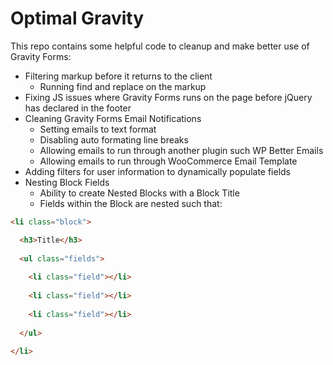 # Optimal Gravity

This repo contains some helpful code to cleanup and make better use of Gravity Forms:

* Filtering markup before it returns to the client
  * Running find and replace on the markup
* Fixing JS issues where Gravity Forms runs on the page before jQuery has declared in the footer
* Cleaning Gravity Forms Email Notifications 
  * Setting emails to text format
  * Disabling auto formating line breaks
  * Allowing emails to run through another plugin such WP Better Emails
  * Allowing emails to run through WooCommerce Email Template
* Adding filters for user information to dynamically populate fields
* Nesting Block Fields
  * Ability to create Nested Blocks with a Block Title
  * Fields within the Block are nested such that: 


```html
<li class="block">

  <h3>Title</h3>
  
  <ul class="fields">
  
    <li class="field"></li>
    
    <li class="field"></li>
    
    <li class="field"></li>
    
  </ul>
  
</li>
```

